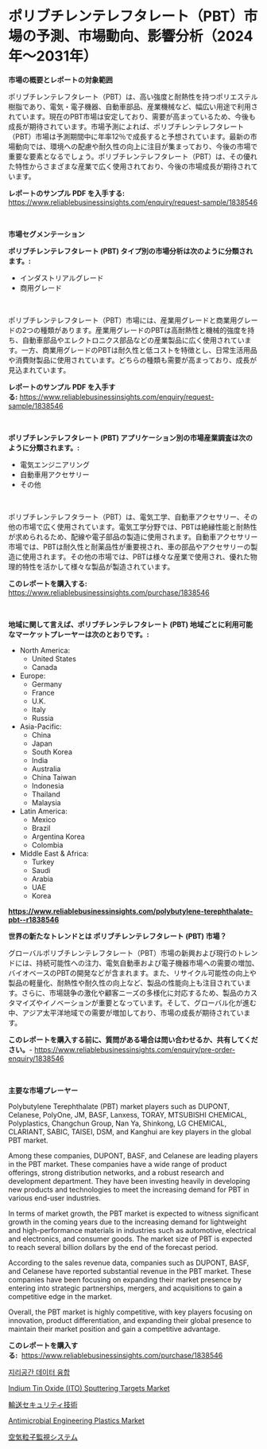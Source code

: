 <p><h1>ポリブチレンテレフタレート（PBT）市場の予測、市場動向、影響分析（2024年〜2031年）</h1></p><p><strong>市場の概要とレポートの対象範囲</strong></p>
<p><p>ポリブチレンテレフタレート（PBT）は、高い強度と耐熱性を持つポリエステル樹脂であり、電気・電子機器、自動車部品、産業機械など、幅広い用途で利用されています。現在のPBT市場は安定しており、需要が高まっているため、今後も成長が期待されています。市場予測によれば、ポリブチレンテレフタレート（PBT）市場は予測期間中に年率12％で成長すると予想されています。最新の市場動向では、環境への配慮や耐久性の向上に注目が集まっており、今後の市場で重要な要素となるでしょう。ポリブチレンテレフタレート（PBT）は、その優れた特性からさまざまな産業で広く使用されており、今後の市場成長が期待されています。</p></p>
<p><strong>レポートのサンプル PDF を入手する:</strong> <a href="https://www.reliablebusinessinsights.com/enquiry/request-sample/1838546">https://www.reliablebusinessinsights.com/enquiry/request-sample/1838546</a></p>
<p>&nbsp;</p>
<p><strong>市場セグメンテーション</strong></p>
<p><strong>ポリブチレンテレフタレート (PBT) タイプ別の市場分析は次のように分類されます。:</strong></p>
<p><ul><li>インダストリアルグレード</li><li>商用グレード</li></ul></p>
<p>&nbsp;</p>
<p><p>ポリブチレンテレフタレート（PBT）市場には、産業用グレードと商業用グレードの2つの種類があります。産業用グレードのPBTは高耐熱性と機械的強度を持ち、自動車部品やエレクトロニクス部品などの産業製品に広く使用されています。一方、商業用グレードのPBTは耐久性と低コストを特徴とし、日常生活用品や消費財製品に使用されています。どちらの種類も需要が高まっており、成長が見込まれています。</p></p>
<p><strong>レポートのサンプル PDF を入手する:</strong>&nbsp;<a href="https://www.reliablebusinessinsights.com/enquiry/request-sample/1838546">https://www.reliablebusinessinsights.com/enquiry/request-sample/1838546</a></p>
<p>&nbsp;</p>
<p><strong> ポリブチレンテレフタレート (PBT) アプリケーション別の市場産業調査は次のように分類されます。:</strong></p>
<p><ul><li>電気エンジニアリング</li><li>自動車用アクセサリー</li><li>その他</li></ul></p>
<p>&nbsp;</p>
<p><p>ポリブチレンテレフタラート（PBT）は、電気工学、自動車アクセサリー、その他の市場で広く使用されています。電気工学分野では、PBTは絶縁性能と耐熱性が求められるため、配線や電子部品の製造に使用されます。自動車アクセサリー市場では、PBTは耐久性と耐薬品性が重要視され、車の部品やアクセサリーの製造に使用されます。その他の市場では、PBTは様々な産業で使用され、優れた物理的特性を活かして様々な製品が製造されています。</p></p>
<p><strong>このレポートを購入する:</strong>&nbsp; <a href="https://www.reliablebusinessinsights.com/purchase/1838546">https://www.reliablebusinessinsights.com/purchase/1838546</a></p>
<p>&nbsp;</p>
<p><strong>地域に関して言えば、ポリブチレンテレフタレート (PBT) 地域ごとに利用可能なマーケットプレーヤーは次のとおりです。:</strong></p>
<p><ul>
    <li>
        North America:
        <ul>
            <li>United States</li>
            <li>Canada</li>
        </ul>
    </li>
    <li>
        Europe:
        <ul>
            <li>Germany</li>
            <li>France</li>
            <li>U.K.</li>
            <li>Italy</li>
            <li>Russia</li>
        </ul>
    </li>
    <li>
        Asia-Pacific:
        <ul>
            <li>China</li>
            <li>Japan</li>
            <li>South Korea</li>
            <li>India</li>
            <li>Australia</li>
            <li>China Taiwan</li>
            <li>Indonesia</li>
            <li>Thailand</li>
            <li>Malaysia</li>
        </ul>
    </li>
    <li>
        Latin America:
        <ul>
            <li>Mexico</li>
            <li>Brazil</li>
            <li>Argentina Korea</li>
            <li>Colombia</li>
        </ul>
    </li>
    <li>
        Middle East & Africa:
        <ul>
            <li>Turkey</li>
            <li>Saudi</li>
            <li>Arabia</li>
            <li>UAE</li>
            <li>Korea</li>
        </ul>
    </li>
    </ul></p>
<p><strong><a href="https://www.reliablebusinessinsights.com/polybutylene-terephthalate-pbt--r1838546">https://www.reliablebusinessinsights.com/polybutylene-terephthalate-pbt--r1838546</a></strong>&nbsp;</p>
<p><strong>世界の新たなトレンドとは ポリブチレンテレフタレート (PBT) 市場？</strong></p>
<p><p>グローバルポリブチレンテレフタレート（PBT）市場の新興および現行のトレンドには、持続可能性への注力、電気自動車および電子機器市場への需要の増加、バイオベースのPBTの開発などが含まれます。また、リサイクル可能性の向上や製品の軽量化、耐熱性や耐久性の向上など、製品の性能向上も注目されています。さらに、市場競争の激化や顧客ニーズの多様化に対応するため、製品のカスタマイズやイノベーションが重要となっています。そして、グローバル化が進む中、アジア太平洋地域での需要が増加しており、市場の成長が期待されています。</p></p>
<p><strong>このレポートを購入する前に、質問がある場合は問い合わせるか、共有してください。</strong>- <a href="https://www.reliablebusinessinsights.com/enquiry/pre-order-enquiry/1838546">https://www.reliablebusinessinsights.com/enquiry/pre-order-enquiry/1838546</a></p>
<p>&nbsp;</p>
<p><strong>主要な市場プレーヤー</strong></p>
<p><p>Polybutylene Terephthalate (PBT) market players such as DUPONT, Celanese, PolyOne, JM, BASF, Lanxess, TORAY, MTSUBISHI CHEMICAL, Polyplastics, Changchun Group, Nan Ya, Shinkong, LG CHEMICAL, CLARIANT, SABIC, TAISEI, DSM, and Kanghui are key players in the global PBT market.</p><p>Among these companies, DUPONT, BASF, and Celanese are leading players in the PBT market. These companies have a wide range of product offerings, strong distribution networks, and a robust research and development department. They have been investing heavily in developing new products and technologies to meet the increasing demand for PBT in various end-user industries.</p><p>In terms of market growth, the PBT market is expected to witness significant growth in the coming years due to the increasing demand for lightweight and high-performance materials in industries such as automotive, electrical and electronics, and consumer goods. The market size of PBT is expected to reach several billion dollars by the end of the forecast period.</p><p>According to the sales revenue data, companies such as DUPONT, BASF, and Celanese have reported substantial revenue in the PBT market. These companies have been focusing on expanding their market presence by entering into strategic partnerships, mergers, and acquisitions to gain a competitive edge in the market.</p><p>Overall, the PBT market is highly competitive, with key players focusing on innovation, product differentiation, and expanding their global presence to maintain their market position and gain a competitive advantage.</p></p>
<p><strong>このレポートを購入する:</strong>&nbsp;&nbsp;<a href="https://www.reliablebusinessinsights.com/purchase/1838546">https://www.reliablebusinessinsights.com/purchase/1838546</a></p>
<p><p><a href="https://github.com/MayeKuhic00/Market-Research-Report-List-1/blob/main/280839298310.md">지리공간 데이터 융합</a></p><p><a href="https://issuu.com/reportprime-2/docs/indium-tin-oxide-ito-sputtering-targets-market-siz">Indium Tin Oxide (ITO) Sputtering Targets Market</a></p><p><a href="https://github.com/JerelSchulit20231/Market-Research-Report-List-1/blob/main/9161056104808.md">輸送セキュリティ技術</a></p><p><a href="https://github.com/timeliteaut/Market-Research-Report-List-3/blob/main/antimicrobial-engineering-plastics-market.md">Antimicrobial Engineering Plastics Market</a></p><p><a href="https://github.com/BrionnaBoyle/Market-Research-Report-List-1/blob/main/9112704104809.md">空気粒子監視システム</a></p></p>